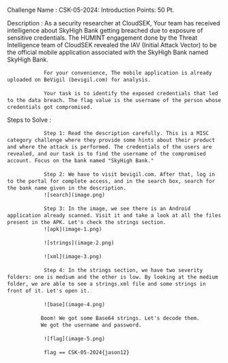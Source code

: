 Challenge Name : CSK-05-2024: Introduction
Points: 50 Pt.

Description :
                As a security researcher at CloudSEK, Your team has received intelligence about SkyHigh Bank getting breached due to exposure of sensitive credentials. The HUMINT engagement done by the Threat Intelligence team of CloudSEK revealed the IAV (Initial Attack Vector) to be the official mobile application associated with the SkyHigh Bank named SkyHigh Bank.

                For your convenience, The mobile application is already uploaded on BeVigil (bevigil.com) for analysis.

                Your task is to identify the exposed credentials that led to the data breach. The flag value is the username of the person whose credentials got compromised.

Steps to Solve :
                
                Step 1: Read the description carefully. This is a MISC category challenge where they provide some hints about their product and where the attack is performed. The credentials of the users are revealed, and our task is to find the username of the compromised account. Focus on the bank named "SkyHigh Bank."

                Step 2: We have to visit bevigil.com. After that, log in to the portal for complete access, and in the search box, search for the bank name given in the description.
                ![search](image.png)

                Step 3: In the image, we see there is an Android application already scanned. Visit it and take a look at all the files present in the APK. Let's check the strings section.
                ![apk](image-1.png)

                ![strings](image-2.png)

                ![xml](image-3.png)

                Step 4: In the strings section, we have two severity folders: one is medium and the other is low. By looking at the medium folder, we are able to see a strings.xml file and some strings in front of it. Let's open it. 
                
                ![base](image-4.png)

               Boom! We got some Base64 strings. Let's decode them.
               We got the username and password.

                ![flag](image-5.png)

                flag == CSK-05-2024{jason12}
